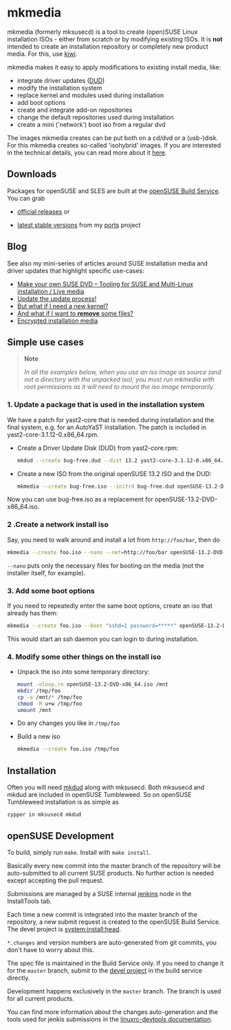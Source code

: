 # mkmedia

mkmedia (formerly mksusecd) is a tool to create (open)SUSE Linux installation ISOs - either from scratch or
by modifying existing ISOs. It is **not** intended to create an installation repository or
completely new product media. For this, use [kiwi](https://opensuse.github.io/kiwi).

mkmedia makes it easy to apply modifications to existing install media, like:

- integrate driver updates ([DUD](http://ftp.suse.com/pub/people/hvogel/Update-Media-HOWTO/html))
- modify the installation system
- replace kernel and modules used during installation
- add boot options
- create and integrate add-on repositories
- change the default repositories used during installation
- create a mini ('network') boot iso from a regular dvd

The images mkmedia creates can be put both on a cd/dvd or a (usb-)disk. For this mkmedia creates
so-called 'isohybrid' images. If you are interested in the technical details,
you can read more about it [here](layout.md).

## Downloads

Packages for openSUSE and SLES are built at the [openSUSE Build Service](https://build.opensuse.org). You can grab

- [official releases](https://software.opensuse.org/package/mksusecd) or

- [latest stable versions](https://software.opensuse.org/download/package?project=home:snwint:ports&package=mksusecd)
  from my [ports](https://build.opensuse.org/package/show/home:snwint:ports/mksusecd) project

## Blog

See also my mini-series of articles around SUSE installation media and driver updates that highlight specific use-cases:

- [Make your own SUSE DVD – Tooling for SUSE and Multi-Linux installation / Live media](https://www.suse.com/c/make-your-own-suse-dvd-tooling-for-suse-and-multi-linux-installation-live-media)
- [Update the update process!](https://lizards.opensuse.org/2017/02/16/fun-things-to-do-with-driver-updates)
- [But what if I need a new kernel?](https://lizards.opensuse.org/2017/03/16/fun-things-to-do-with-driver-updates-2)
- [And what if I want to **remove** some files?](https://lizards.opensuse.org/2017/04/25/fun-things-to-do-with-driver-updates-3)
- [Encrypted installation media](https://lizards.opensuse.org/2017/11/17/encrypted-installation-media)

## Simple use cases

> **Note**
>
> _In all the examples below, when you use an iso image as source (and not a directory with the unpacked iso),
you must run mkmedia with root permissions as it will need to mount the iso image temporarily._

### 1. Update a package that is used in the installation system

We have a patch for yast2-core that is needed during installation and the
final system, e.g. for an AutoYaST installation. The patch is included in
yast2-core-3.1.12-0.x86_64.rpm.

- Create a Driver Update Disk (DUD) from yast2-core.rpm:

    ```sh
    mkdud --create bug-free.dud --dist 13.2 yast2-core-3.1.12-0.x86_64.rpm
    ```

- Create a new ISO from the original openSUSE 13.2 ISO and the DUD:

   ```sh
   mkmedia --create bug-free.iso --initrd bug-free.dud openSUSE-13.2-DVD-x86_64.iso
   ```

Now you can use bug-free.iso as a replacement for openSUSE-13.2-DVD-x86_64.iso.

### 2 .Create a network install iso

Say, you need to walk around and install a lot from `http://foo/bar`, then do

```sh
mkmedia --create foo.iso --nano --net=http://foo/bar openSUSE-13.2-DVD-x86_64.iso
```

`--nano` puts only the necessary files for booting on the media (not the installer itself, for example).

### 3. Add some boot options

If you need to repeatedly enter the same boot options, create an iso that already has them:

```sh
mkmedia --create foo.iso --boot "sshd=1 password=*****" openSUSE-13.2-DVD-x86_64.iso
```

This would start an ssh daemon you can login to during installation.

### 4. Modify some other things on the install iso

- Unpack the iso into some temporary directory:

    ```sh
    mount -oloop,ro openSUSE-13.2-DVD-x86_64.iso /mnt
    mkdir /tmp/foo
    cp -a /mnt/* /tmp/foo
    chmod -R u+w /tmp/foo
    umount /mnt
    ```

- Do any changes you like in `/tmp/foo`

- Build a new iso

    ```sh
    mkmedia --create foo.iso /tmp/foo
    ```

## Installation

Often you will need [mkdud][1] along with mksusecd. Both mksusecd and mkdud are
included in openSUSE Tumbleweed. So on openSUSE Tumbleweed installation is as
simple as

```
zypper in mksusecd mkdud
```

[1]: https://github.com/openSUSE/mkdud

## openSUSE Development

To build, simply run `make`. Install with `make install`.

Basically every new commit into the master branch of the repository will be auto-submitted
to all current SUSE products. No further action is needed except accepting the pull request.

Submissions are managed by a SUSE internal [jenkins](https://jenkins.io) node in the InstallTools tab.

Each time a new commit is integrated into the master branch of the repository,
a new submit request is created to the openSUSE Build Service. The devel project
is [system:install:head](https://build.opensuse.org/package/show/system:install:head/mksusecd).

`*.changes` and version numbers are auto-generated from git commits, you don't have to worry about this.

The spec file is maintained in the Build Service only. If you need to change it for the `master` branch,
submit to the
[devel project](https://build.opensuse.org/package/show/system:install:head/mksusecd)
in the build service directly.

Development happens exclusively in the `master` branch. The branch is used for all current products.

You can find more information about the changes auto-generation and the
tools used for jenkis submissions in the [linuxrc-devtools
documentation](https://github.com/openSUSE/linuxrc-devtools#opensuse-development).
